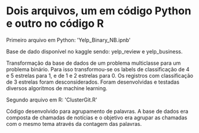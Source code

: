 # Dois arquivos, um em código Python e outro no código R

Primeiro arquivo em Python: 'Yelp_Binary_NB.ipnb'

Base de dado disponível no kaggle sendo: yelp_review e yelp_business.

Transformação da base de dados de um problema multiclasse para um problema binário. 
Para isso transformou-se os labels de classificação de 4 e 5 estrelas para 1, e de 1 e 2 estrelas para 0.
Os registros com classificação de 3 estrelas foram desconsiderados. Foram desenvolvidas e testadas diversos algoritmos de machine learning.

Segundo arquivo em R: 'ClusterGit.R'

Código desenvolvido para agrupamento de palavras. A base de dados era composta de chamadas de notícias e o objetivo era agrupar as chamadas com o mesmo tema através
da contagem das palavras.
